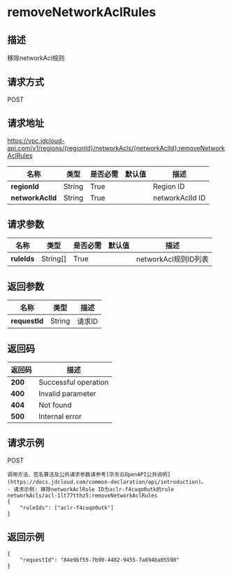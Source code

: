 # removeNetworkAclRules


## 描述
移除networkAcl规则

## 请求方式
POST

## 请求地址
https://vpc.jdcloud-api.com/v1/regions/{regionId}/networkAcls/{networkAclId}:removeNetworkAclRules

|名称|类型|是否必需|默认值|描述|
|---|---|---|---|---|
|**regionId**|String|True| |Region ID|
|**networkAclId**|String|True| |networkAclId ID|

## 请求参数
|名称|类型|是否必需|默认值|描述|
|---|---|---|---|---|
|**ruleIds**|String[]|True| |networkAcl规则ID列表|


## 返回参数
|名称|类型|描述|
|---|---|---|
|**requestId**|String|请求ID|


## 返回码
|返回码|描述|
|---|---|
|**200**|Successful operation|
|**400**|Invalid parameter|
|**404**|Not found|
|**500**|Internal error|

## 请求示例
POST
```
调用方法、签名算法及公共请求参数请参考[京东云OpenAPI公共说明](https://docs.jdcloud.com/common-declaration/api/introduction)。
- 请求示例: 移除networkAclRule ID为aclr-f4cuqo0utk的rule
networkAcls/acl-1lt77tthz5:removeNetworkAclRules
{
    "ruleIds": ["aclr-f4cuqo0utk"]
}

```

## 返回示例
```
{
    "requestId": "84e9bf55-7b90-4482-9455-7a694ba05590"
}
```
